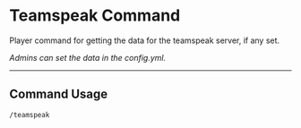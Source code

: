# Teamspeak Command

Player command for getting the data for the teamspeak server, if any set.

_Admins can set the data in the config.yml._

---
## Command Usage
`/teamspeak`